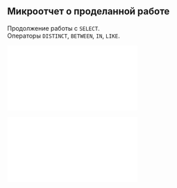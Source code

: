 ## Микроотчет о проделанной работе

Продолжение работы с `SELECT`.    
Операторы `DISTINCT`, `BETWEEN`, `IN`, `LIKE`.

![Рабочие заметки (конспект) на русском](sql_lesson4_notes.md)

![Отчет по практике на русском](sql_lesson4_prac.md)
